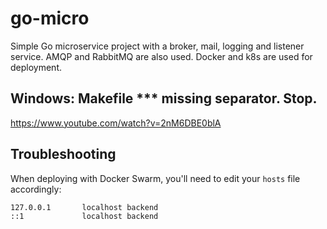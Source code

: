 # go-micro
Simple Go microservice project with a broker, mail, logging and listener service. AMQP and RabbitMQ are also used. Docker and k8s are used for deployment.

## Windows: Makefile *** missing separator.  Stop.
https://www.youtube.com/watch?v=2nM6DBE0blA

## Troubleshooting
When deploying with Docker Swarm, you'll need to edit your `hosts` file accordingly:
```
127.0.0.1       localhost backend
::1             localhost backend
```
